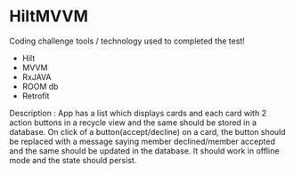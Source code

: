 # HiltMVVM
Coding challenge tools / technology used to completed the test!
- Hilt
- MVVM
- RxJAVA
- ROOM db
- Retrofit

Description : App has a list which displays cards and each card with 2 action buttons in a recycle view and the same should be stored in a database.
On click of a button(accept/decline) on a card, the button should be replaced with a message saying member declined/member accepted and the same should be updated in the database.
It should work in offline mode and the state should persist.
